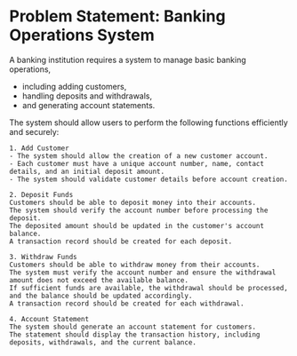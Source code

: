 # Problem Statement: Banking Operations System
 
A banking institution requires a system to manage basic banking operations, 
- including adding customers,
-  handling deposits and withdrawals,
-  and generating account statements.
 
The system should allow users to perform the following functions efficiently and securely:

```
1. Add Customer
- The system should allow the creation of a new customer account.
- Each customer must have a unique account number, name, contact details, and an initial deposit amount.
- The system should validate customer details before account creation.

2. Deposit Funds
Customers should be able to deposit money into their accounts.
The system should verify the account number before processing the deposit.
The deposited amount should be updated in the customer's account balance.
A transaction record should be created for each deposit.

3. Withdraw Funds
Customers should be able to withdraw money from their accounts.
The system must verify the account number and ensure the withdrawal amount does not exceed the available balance.
If sufficient funds are available, the withdrawal should be processed, and the balance should be updated accordingly.
A transaction record should be created for each withdrawal.

4. Account Statement
The system should generate an account statement for customers.
The statement should display the transaction history, including deposits, withdrawals, and the current balance.
```
 